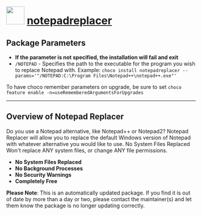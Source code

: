 ﻿# <img src="https://rawcdn.githack.com/virtualex-itv/chocolatey-packages/69ec6737877e129294ab3ba2b2029b744f094ed2/icons/notepadreplacer.png" width="48" height="48"/> [notepadreplacer](https://community.chocolatey.org/packages/notepadreplacer)

## Package Parameters

* **If the parameter is not specified, the installation will fail and exit**
* `/NOTEPAD` - Specifies the path to the executable for the program you wish to replace Notepad with.
Example: `choco install notepadreplacer --params='"/NOTEPAD:C:\Program Files\Notepad++\notepad++.exe"'`

To have choco remember parameters on upgrade, be sure to set `choco feature enable -n=useRememberedArgumentsForUpgrades`

---

## Overview of Notepad Replacer

Do you use a Notepad alternative, like Notepad++ or Notepad2? Notepad Replacer will allow you to replace the default Windows version of Notepad with whatever alternative you would like to use. No System Files Replaced Won't replace ANY system files, or change ANY file permissions.

* **No System Files Replaced**
* **No Background Processes**
* **No Security Warnings**
* **Completely Free**

**Please Note**: This is an automatically updated package. If you find it is
out of date by more than a day or two, please contact the maintainer(s) and
let them know the package is no longer updating correctly.
